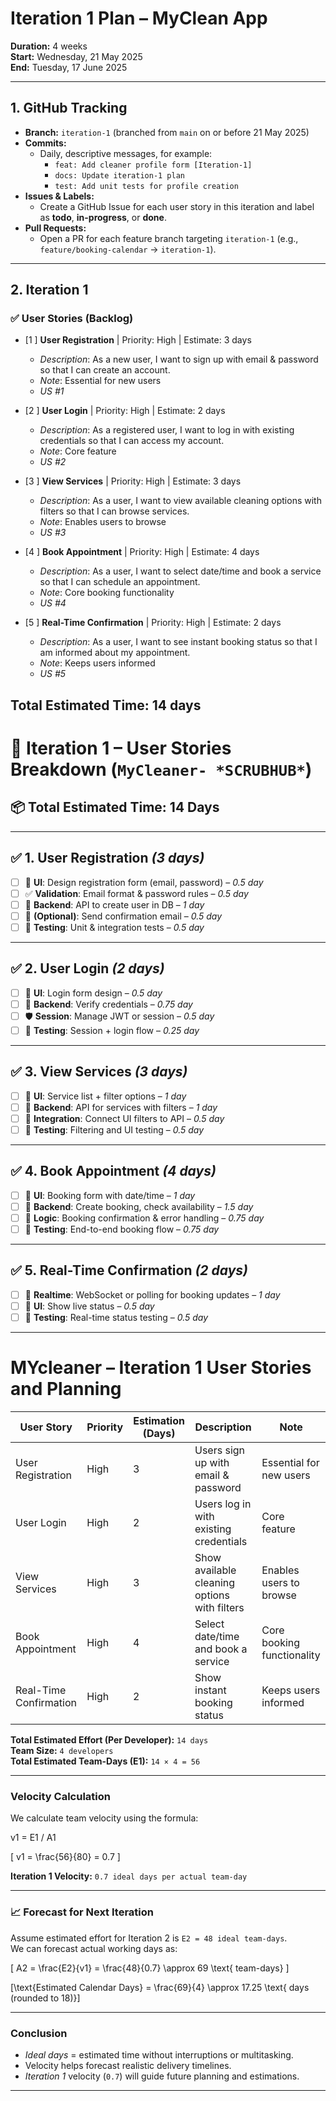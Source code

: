 # Iteration 1 Plan – MyClean App

**Duration:** 4 weeks  
**Start:** Wednesday, 21 May 2025  
**End:** Tuesday, 17 June 2025

---

## 1. GitHub Tracking

- **Branch:** `iteration-1` (branched from `main` on or before 21 May 2025)  
- **Commits:**  
  - Daily, descriptive messages, for example:  
    - `feat: Add cleaner profile form [Iteration-1]`  
    - `docs: Update iteration-1 plan`  
    - `test: Add unit tests for profile creation`  
- **Issues & Labels:**  
  - Create a GitHub Issue for each user story in this iteration and label as **todo**, **in-progress**, or **done**.  
- **Pull Requests:**  
  - Open a PR for each feature branch targeting `iteration-1` (e.g., `feature/booking-calendar` → `iteration-1`).

-------------------------------------------------------------------------------------------

## 2. Iteration 1 

### ✅ User Stories (Backlog)

- [1 ] **User Registration** | Priority: High | Estimate: 3 days  
  - *Description*: As a new user, I want to sign up with email & password so that I can create an account.  
  - *Note*: Essential for new users  
  - *US #1*

- [2 ] **User Login** | Priority: High | Estimate: 2 days  
  - *Description*: As a registered user, I want to log in with existing credentials so that I can access my account.  
  - *Note*: Core feature  
  - *US #2*

- [3 ] **View Services** | Priority: High | Estimate: 3 days  
  - *Description*: As a user, I want to view available cleaning options with filters so that I can browse services.  
  - *Note*: Enables users to browse  
  - *US #3*

- [4 ] **Book Appointment** | Priority: High | Estimate: 4 days  
  - *Description*: As a user, I want to select date/time and book a service so that I can schedule an appointment.  
  - *Note*: Core booking functionality  
  - *US #4*

- [5 ] **Real-Time Confirmation** | Priority: High | Estimate: 2 days  
  - *Description*: As a user, I want to see instant booking status so that I am informed about my appointment.  
  - *Note*: Keeps users informed  
  - *US #5*

**Total Estimated Time: 14 days**
-------------------------------------------------------------------------------------------------
# 🚀 Iteration 1 – User Stories Breakdown (`MyCleaner- *SCRUBHUB*`)

## 📦 Total Estimated Time: **14 Days**

----------------------------------------------

## ✅ 1. User Registration *(3 days)*

- [ ] 🎨 **UI**: Design registration form (email, password) – *0.5 day*
- [ ] ✅ **Validation**: Email format & password rules – *0.5 day*
- [ ] 🔧 **Backend**: API to create user in DB – *1 day*
- [ ] 📧 **(Optional)**: Send confirmation email – *0.5 day*
- [ ] 🧪 **Testing**: Unit & integration tests – *0.5 day*

---

## ✅ 2. User Login *(2 days)*

- [ ] 🎨 **UI**: Login form design – *0.5 day*
- [ ] 🔐 **Backend**: Verify credentials – *0.75 day*
- [ ] 🛡️ **Session**: Manage JWT or session – *0.5 day*
- [ ] 🧪 **Testing**: Session + login flow – *0.25 day*

---

## ✅ 3. View Services *(3 days)*

- [ ] 🎨 **UI**: Service list + filter options – *1 day*
- [ ] 🔧 **Backend**: API for services with filters – *1 day*
- [ ] 🔗 **Integration**: Connect UI filters to API – *0.5 day*
- [ ] 🧪 **Testing**: Filtering and UI testing – *0.5 day*

---

## ✅ 4. Book Appointment *(4 days)*

- [ ] 🎨 **UI**: Booking form with date/time – *1 day*
- [ ] 🔧 **Backend**: Create booking, check availability – *1.5 day*
- [ ] 🧩 **Logic**: Booking confirmation & error handling – *0.75 day*
- [ ] 🧪 **Testing**: End-to-end booking flow – *0.75 day*

---

## ✅ 5. Real-Time Confirmation *(2 days)*

- [ ] 🔁 **Realtime**: WebSocket or polling for booking updates – *1 day*
- [ ] 🎨 **UI**: Show live status – *0.5 day*
- [ ] 🧪 **Testing**: Real-time status testing – *0.5 day*

---


# MYcleaner – Iteration 1 User Stories and Planning
| User Story             | Priority | Estimation (Days) | Description                                      | Note                             |
|------------------------|----------|--------------------|--------------------------------------------------|----------------------------------|
| User Registration      | High     | 3                  | Users sign up with email & password              | Essential for new users          |
| User Login             | High     | 2                  | Users log in with existing credentials           | Core feature                     |
| View Services          | High     | 3                  | Show available cleaning options with filters     | Enables users to browse          |
| Book Appointment       | High     | 4                  | Select date/time and book a service              | Core booking functionality       |
| Real-Time Confirmation | High     | 2                  | Show instant booking status                      | Keeps users informed             |

**Total Estimated Effort (Per Developer):** `14 days`  
**Team Size:** `4 developers`  
**Total Estimated Team-Days (E1):** `14 × 4 = 56`

----------------------------------------------------------------------------------------------------

### Velocity Calculation

We calculate team velocity using the formula:

v1 = E1 / A1


\[ v1 = \frac{56}{80} = 0.7 \]

**Iteration 1 Velocity:** `0.7 ideal days per actual team-day`

----------------------------------------------------------------------------------------------

### 📈 Forecast for Next Iteration

Assume estimated effort for Iteration 2 is `E2 = 48 ideal team-days`.  
We can forecast actual working days as:

\[ A2 = \frac{E2}{v1} = \frac{48}{0.7} \approx 69 \text{ team-days} \]

\[\text{Estimated Calendar Days} = \frac{69}{4} \approx 17.25 \text{ days (rounded to 18)}\]

-------------------------------------------------------------------------------------------

###  Conclusion

- *Ideal days* = estimated time without interruptions or multitasking.
- Velocity helps forecast realistic delivery timelines.
- *Iteration 1* velocity (`0.7`) will guide future planning and estimations.



---------------------------------------------------------------------------------------------
